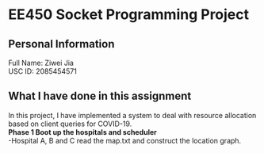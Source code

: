 # **EE450 Socket Programming Project** <br>
## **Personal Information** <br>
Full Name: Ziwei Jia<br>
USC ID: 2085454571<br>

## **What I have done in this assignment** <br>
In this project, I have implemented a system to deal with resource allocation based on client queries for COVID-19. <br>
**Phase 1 Boot up the hospitals and scheduler** <br>
  -Hospital A, B and C read the map.txt and construct the location graph. <br>

